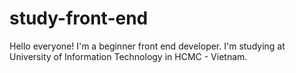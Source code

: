 # study-front-end
Hello everyone!
I'm a beginner front end developer.
I'm studying at University of Information Technology in HCMC - Vietnam.
